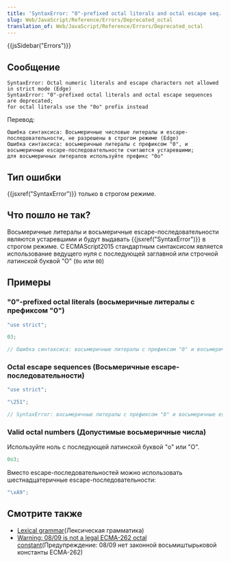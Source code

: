 ```yaml
---
title: 'SyntaxError: "0"-prefixed octal literals and octal escape seq. are deprecated'
slug: Web/JavaScript/Reference/Errors/Deprecated_octal
translation_of: Web/JavaScript/Reference/Errors/Deprecated_octal
---
```


{{jsSidebar("Errors")}}

## Сообщение

```
SyntaxError: Octal numeric literals and escape characters not allowed in strict mode (Edge)
SyntaxError: "0"-prefixed octal literals and octal escape sequences are deprecated;
for octal literals use the "0o" prefix instead
```

Перевод:

```
Ошибка синтаксиса: Восьмеричные числовые литералы и escape-последовательности, не разрешены в строгом режиме (Edge)
Ошибка синтаксиса: восьмеричные литералы с префиксом "0", и восьмеричные escape-последовательности считаются устаревшими;
для восьмеричных литералов используйте префикс "0o"
```

## Тип ошибки

{{jsxref("SyntaxError")}} только в строгом режиме.

## Что пошло не так?

Восьмеричные литералы и восьмеричные escape-последовательности являются устаревшими и будут выдавать {{jsxref("SyntaxError")}} в строгом режиме. С ECMAScript2015 стандартным синтаксисом является использование ведущего нуля с последующей заглавной или строчной латинской буквой "O" (`0o` или `0O`)

## Примеры

### "0"-prefixed octal literals (восьмеричные литералы с префиксом "0")<br>

```js example-bad
"use strict";

03;

// Ошибка синтаксиса: восьмеричные литералы с префиксом "0" и восьмеричные escape-последовательности считаются устаревшими
```

### Octal escape sequences (Восьмеричные escape-последовательности)

```js example-bad
"use strict";

"\251";

// SyntaxError: восьмеричные литералы с префиксом "0" и восьмеричные escape-последовательности считаются устаревшими
```

### Valid octal numbers (Допустимые восьмеричные числа)

Используйте ноль с последующей латинской буквой "o" или "O".

```js example-good
0o3;
```

Вместо escape-последовательностей можно использовать шестнадцатеричные escape-последовательности:

```js
"\xA9";
```

## Смотрите также

- [Lexical grammar](/ru/docs/Web/JavaScript/Reference/Lexical_grammar#Octal)(Лексическая грамматика)
- [Warning: 08/09 is not a legal ECMA-262 octal constant](/ru/docs/Web/JavaScript/Reference/Errors/Bad_octal)(Предупреждение: 08/09 нет законной восьмиштырьковой константы ECMA-262)
